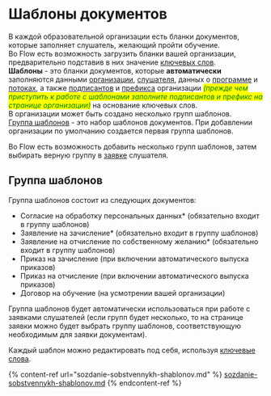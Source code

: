 # Шаблоны документов

В каждой образовательной организации есть бланки документов, которые заполняет слушатель, желающий пройти обучение. \
Во Flow есть возможность загрузить бланки вашей организации, предварительно подставив в них значение [ключевых слов](klyuchevye-slova.md).  \
**Шаблоны** - это бланки документов, которые **автоматически** заполняются данными [организации](../), [слушателя](../../slushateli/zayavki/), данных о [программе](../../obuchenie/programma/) и [потоках](../../obuchenie/programma/potok/), а также [подписантов](../podpisanty.md) и [префикса](prefiks-organizacii-dlya-generiruemykh-dokumentov.md) организации  _<mark style="color:green;">(прежде чем приступить к работе с шаблонами заполните подписантов и префикс на странице организации)</mark>_ на основание ключевых слов.\
В организации может быть создано несколько групп шаблонов. \
[Группа шаблонов](./#gruppa-shablonov) - это набор шаблонов документов. При добавлении организации по умолчанию создается первая группа шаблонов.

Во Flow есть возможность добавить несколько групп шаблонов, затем выбирать верную группу в [заявке](../../slushateli/zayavki/sposoby-sozdaniya-zayavok.md) слушателя.

## **Группа шаблонов**

Группа шаблонов состоит из следующих документов:&#x20;

* Согласие на обработку персональных данных\* (обязательно входит в группу шаблонов)
* Заявление на зачисление\* (обязательно входит в группу шаблонов)
* Заявление на отчисление по собственному желанию\* (обязательно входит в группу шаблонов)
* Приказ на зачисление (при включении автоматического выпуска приказов)
* Приказ на отчисление (при включении автоматического выпуска приказов)
* Договор на обучение (на усмотрении вашей организации)

Группа шаблонов будет автоматически использоваться при работе с заявками слушателей (если групп будет несколько, то на странице заявки можно будет выбрать группу шаблонов, соответствующую необходимым для заявки документам).&#x20;

Каждый шаблон можно редактировать под себя, используя [ключевые слова](klyuchevye-slova.md).

{% content-ref url="sozdanie-sobstvennykh-shablonov.md" %}
[sozdanie-sobstvennykh-shablonov.md](sozdanie-sobstvennykh-shablonov.md)
{% endcontent-ref %}
